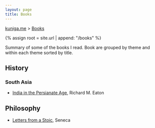 ```yaml
---
layout: page
title: Books
---
```


<p>
  <a href="{{ site.url }}">kuniga.me</a> > <a href="{{ site.url }}/books">Books</a>
</p>

{% assign root = site.url | append: "/books" %}

Summary of some of the books I read. Book are grouped by theme and within each theme sorted by title.

## History

### South Asia

* [India in the Persianate Age]({{site.url}}/books/india-in-the-persianate-age.html), Richard M. Eaton

## Philosophy

* [Letters from a Stoic]({{site.url}}/books/letters-from-a-stoic.html), Seneca

